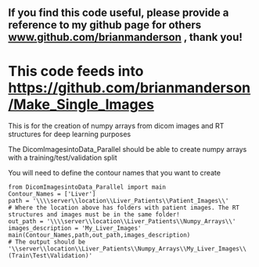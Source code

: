 ## If you find this code useful, please provide a reference to my github page for others www.github.com/brianmanderson , thank you!
# This code feeds into https://github.com/brianmanderson/Make_Single_Images
This is for the creation of numpy arrays from dicom images and RT structures for deep learning purposes

The DicomImagesintoData_Parallel should be able to create numpy arrays with a training/test/validation split

You will need to define the contour names that you want to create


    from DicomImagesintoData_Parallel import main
    Contour_Names = ['Liver']
    path = '\\\\server\\location\\Liver_Patients\\Patient_Images\\'
    # Where the location above has folders with patient images. The RT structures and images must be in the same folder!
    out_path = '\\\\server\\location\\Liver_Patients\\Numpy_Arrays\\'
    images_description = 'My_Liver_Images'
    main(Contour_Names,path,out_path,images_description)
    # The output should be '\\server\\location\\Liver_Patients\\Numpy_Arrays\\My_Liver_Images\\(Train\Test\Validation)'

